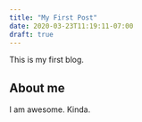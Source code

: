 ```yaml
---
title: "My First Post"
date: 2020-03-23T11:19:11-07:00
draft: true
---
```


This is my first blog.

## About me

I am awesome. Kinda.

